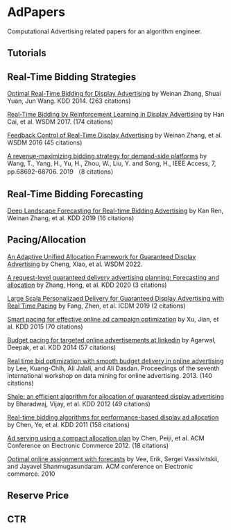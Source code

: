 # AdPapers

Computational Advertising related papers for an algorithm engineer.

## Tutorials



## Real-Time Bidding Strategies

[Optimal Real-Time Bidding for Display Advertising](https://github.com/csxiang18/AdPapers/blob/main/RTB/Optimal%20Real-Time%20Bidding%20for%20Display%20Advertising.pdf) by Weinan Zhang, Shuai Yuan, Jun Wang. KDD 2014. (263 citations)

[Real-Time Bidding by Reinforcement Learning in Display Advertising](https://github.com/csxiang18/AdPapers/blob/main/RTB/Real-Time%20Bidding%20by%20Reinforcement%20Learning%20in%20Display%20Advertising.pdf) by Han Cai, et al. WSDM 2017. (174 citations)

[Feedback Control of Real-Time Display Advertising](https://arxiv.org/pdf/1603.01055.pdf) by Weinan Zhang, et al. WSDM 2016 (45 citations)

[A revenue-maximizing bidding strategy for demand-side platforms](https://ieeexplore.ieee.org/stamp/stamp.jsp?arnumber=8725546) by Wang, T., Yang, H., Yu, H., Zhou, W., Liu, Y. and Song, H., IEEE Access, 7, pp.68692-68706. 2019 （8 citations）

## Real-Time Bidding Forecasting
[Deep Landscape Forecasting for Real-time Bidding Advertising](https://arxiv.org/pdf/1905.03028.pdf) by Kan Ren, Weinan Zhang, et al. KDD 2019 (16 citations)

## Pacing/Allocation

[An Adaptive Unified Allocation Framework for Guaranteed Display Advertising]() by Cheng, Xiao, et al. WSDM 2022.

[A request-level guaranteed delivery advertising planning: Forecasting and allocation]() by Zhang, Hong, et al. KDD 2020 (3 citations)

[Large Scala Personalizaed Delivery for Guaranteed Display Advertising with Real Time Pacing]() by Fang, Zhen, et al. ICDM 2019 (2 citations)

[Smart pacing for effective online ad campaign optimization]() by Xu, Jian, et al. KDD 2015 (70 citations)

[Budget pacing for targeted online advertisements at linkedin]() by Agarwal, Deepak, et al. KDD 2014 (57 citations)

[Real time bid optimization with smooth budget delivery in online advertising]() by Lee, Kuang-Chih, Ali Jalali, and Ali Dasdan. Proceedings of the seventh international workshop on data mining for online advertising. 2013. (140 citations)

[Shale: an efficient algorithm for allocation of guaranteed display advertising]() by Bharadwaj, Vijay, et al. KDD 2012 (49 citations)

[Real-time bidding algorithms for performance-based display ad allocation]() by Chen, Ye, et al. KDD 2011 (158 citations)

[Ad serving using a compact allocation plan]() by Chen, Peiji, et al. ACM Conference on Electronic Commerce 2012. (18 citations)

[Optimal online assignment with forecasts]() by Vee, Erik, Sergei Vassilvitskii, and Jayavel Shanmugasundaram. ACM conference on Electronic commerce. 2010

## Reserve Price

## CTR



